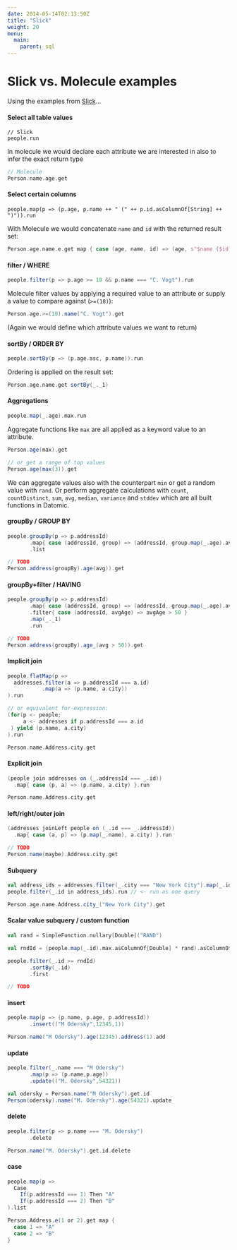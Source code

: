 ```yaml
---
date: 2014-05-14T02:13:50Z
title: "Slick"
weight: 20
menu:
  main:
    parent: sql
---
```


# Slick vs. Molecule examples

Using the examples from [Slick](http://slick.typesafe.com/doc/3.0.0-M1/sql-to-slick.html#sql-vs-slick-examples)...

#### Select all table values

```
// Slick
people.run
```
In molecule we would declare each attribute we are interested in also to infer the exact return type
```scala
// Molecule
Person.name.age.get
```

#### Select certain columns

```
people.map(p => (p.age, p.name ++ " (" ++ p.id.asColumnOf[String] ++ ")")).run
```
With Molecule we would concatenate `name` and `id` with the returned result set:
```scala
Person.age.name.e.get map { case (age, name, id) => (age, s"$name ($id)" }
```

#### filter / WHERE

```scala
people.filter(p => p.age >= 18 && p.name === "C. Vogt").run
```
Molecule filter values by applying a required value to an attribute or supply a value to compare against (`>=(18)`):
```scala
Person.age.>=(18).name("C. Vogt").get
```
(Again we would define which attribute values we want to return)


#### sortBy / ORDER BY

```scala
people.sortBy(p => (p.age.asc, p.name)).run
```
Ordering is applied on the result set:
```scala
Person.age.name.get sortBy(_._1)
```

#### Aggregations

```scala
people.map(_.age).max.run
```
Aggregate functions like `max` are all applied as a keyword value to an attribute.
```scala
Person.age(max).get

// or get a range of top values
Person.age(max(3)).get
```
We can aggregate values also with the counterpart `min` or get a random value with `rand`. Or perform aggregate calculations with `count`, `countDistinct`, `sum`, `avg`, `median`, `variance` and `stddev` which are all built functions in Datomic.


#### groupBy / GROUP BY

```scala
people.groupBy(p => p.addressId)
       .map{ case (addressId, group) => (addressId, group.map(_.age).avg) }
       .list
```
```scala
// TODO
Person.address(groupBy).age(avg)).get
```

#### groupBy+filter / HAVING

```scala
people.groupBy(p => p.addressId)
       .map{ case (addressId, group) => (addressId, group.map(_.age).avg) }
       .filter{ case (addressId, avgAge) => avgAge > 50 }
       .map(_._1)
       .run
```
```scala
// TODO
Person.address(groupBy).age_(avg > 50)).get
```

#### Implicit join

```scala
people.flatMap(p =>
  addresses.filter(a => p.addressId === a.id)
           .map(a => (p.name, a.city))
).run

// or equivalent for-expression:
(for(p <- people;
     a <- addresses if p.addressId === a.id
 ) yield (p.name, a.city)
).run
```
```scala
Person.name.Address.city.get
```

#### Explicit join

```scala
(people join addresses on (_.addressId === _.id))
  .map{ case (p, a) => (p.name, a.city) }.run
```
```scala
Person.name.Address.city.get
```

#### left/right/outer join

```scala
(addresses joinLeft people on (_.id === _.addressId))
  .map{ case (a, p) => (p.map(_.name), a.city) }.run
```
```scala
// TODO
Person.name(maybe).Address.city.get
```

#### Subquery

```scala
val address_ids = addresses.filter(_.city === "New York City").map(_.id)
people.filter(_.id in address_ids).run // <- run as one query
```
```scala
Person.age.name.Address.city_("New York City").get
```

#### Scalar value subquery / custom function

```scala
val rand = SimpleFunction.nullary[Double]("RAND")

val rndId = (people.map(_.id).max.asColumnOf[Double] * rand).asColumnOf[Int]

people.filter(_.id >= rndId)
       .sortBy(_.id)
       .first
```
```scala
// TODO
```

#### insert

```scala
people.map(p => (p.name, p.age, p.addressId))
       .insert(("M Odersky",12345,1))
```
```scala
Person.name("M Odersky").age(12345).address(1).add
```

#### update

```scala
people.filter(_.name === "M Odersky")
       .map(p => (p.name,p.age))
       .update(("M. Odersky",54321))
```
```scala
val odersky = Person.name("M Odersky").get.id
Person(odersky).name("M. Odersky").age(54321).update
```

#### delete

```scala
people.filter(p => p.name === "M. Odersky")
       .delete
```
```scala
Person.name("M. Odersky").get.id.delete
```

#### case

```scala
people.map(p =>
  Case
    If(p.addressId === 1) Then "A"
    If(p.addressId === 2) Then "B"
).list
```
```scala
Person.Address.e(1 or 2).get map {
  case 1 => "A"
  case 2 => "B"
}
```
































